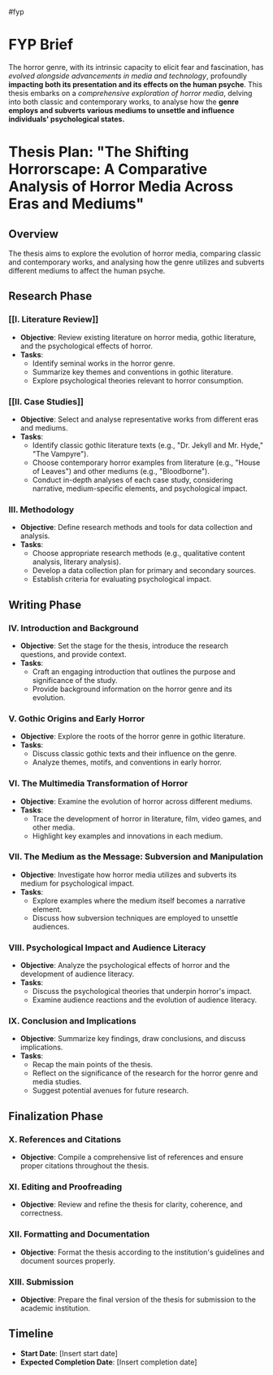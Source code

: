 #fyp

# FYP Brief

The horror genre, with its intrinsic capacity to elicit fear and fascination, has *evolved alongside advancements in media and technology*, profoundly **impacting both its presentation and its effects on the human psyche**. This thesis embarks on a *comprehensive exploration of horror media*, delving into both classic and contemporary works, to analyse how the **genre employs and subverts various mediums to unsettle and influence individuals' psychological states.** 

# Thesis Plan: "The Shifting Horrorscape: A Comparative Analysis of Horror Media Across Eras and Mediums"

## Overview
The thesis aims to explore the evolution of horror media, comparing classic and contemporary works, and analysing how the genre utilizes and subverts different mediums to affect the human psyche.

## Research Phase

### [[I. Literature Review]]
- **Objective**: Review existing literature on horror media, gothic literature, and the psychological effects of horror.
- **Tasks**:
  - Identify seminal works in the horror genre.
  - Summarize key themes and conventions in gothic literature.
  - Explore psychological theories relevant to horror consumption.

### [[II. Case Studies]] 
- **Objective**: Select and analyse representative works from different eras and mediums.
- **Tasks**:
  - Identify classic gothic literature texts (e.g., "Dr. Jekyll and Mr. Hyde," "The Vampyre").
  - Choose contemporary horror examples from literature (e.g., "House of Leaves") and other mediums (e.g., "Bloodborne").
  - Conduct in-depth analyses of each case study, considering narrative, medium-specific elements, and psychological impact.

### III. Methodology
- **Objective**: Define research methods and tools for data collection and analysis.
- **Tasks**:
  - Choose appropriate research methods (e.g., qualitative content analysis, literary analysis).
  - Develop a data collection plan for primary and secondary sources.
  - Establish criteria for evaluating psychological impact.

## Writing Phase

### IV. Introduction and Background
- **Objective**: Set the stage for the thesis, introduce the research questions, and provide context.
- **Tasks**:
  - Craft an engaging introduction that outlines the purpose and significance of the study.
  - Provide background information on the horror genre and its evolution.

### V. Gothic Origins and Early Horror
- **Objective**: Explore the roots of the horror genre in gothic literature.
- **Tasks**:
  - Discuss classic gothic texts and their influence on the genre.
  - Analyze themes, motifs, and conventions in early horror.

### VI. The Multimedia Transformation of Horror
- **Objective**: Examine the evolution of horror across different mediums.
- **Tasks**:
  - Trace the development of horror in literature, film, video games, and other media.
  - Highlight key examples and innovations in each medium.

### VII. The Medium as the Message: Subversion and Manipulation
- **Objective**: Investigate how horror media utilizes and subverts its medium for psychological impact.
- **Tasks**:
  - Explore examples where the medium itself becomes a narrative element.
  - Discuss how subversion techniques are employed to unsettle audiences.

### VIII. Psychological Impact and Audience Literacy
- **Objective**: Analyze the psychological effects of horror and the development of audience literacy.
- **Tasks**:
  - Discuss the psychological theories that underpin horror's impact.
  - Examine audience reactions and the evolution of audience literacy.

### IX. Conclusion and Implications
- **Objective**: Summarize key findings, draw conclusions, and discuss implications.
- **Tasks**:
  - Recap the main points of the thesis.
  - Reflect on the significance of the research for the horror genre and media studies.
  - Suggest potential avenues for future research.

## Finalization Phase

### X. References and Citations
- **Objective**: Compile a comprehensive list of references and ensure proper citations throughout the thesis.

### XI. Editing and Proofreading
- **Objective**: Review and refine the thesis for clarity, coherence, and correctness.

### XII. Formatting and Documentation
- **Objective**: Format the thesis according to the institution's guidelines and document sources properly.

### XIII. Submission
- **Objective**: Prepare the final version of the thesis for submission to the academic institution.

## Timeline
- **Start Date**: [Insert start date]
- **Expected Completion Date**: [Insert completion date]
